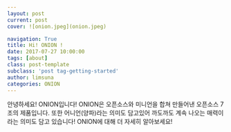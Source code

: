 ```yaml
---
layout: post
current: post
cover: ![onion.jpeg](onion.jpeg)

navigation: True
title: Hi! ONION !
date: 2017-07-27 10:00:00
tags: [about]
class: post-template
subclass: 'post tag-getting-started'
author: limsuna
categories: ONION
---
```


안녕하세요! ONION입니다!
ONION은 오픈소스와 미니언을 합쳐 만들어낸 오픈소스 7조의 제품입니다.
또한 어니언(양파)라는 의미도 담고있어 까도까도 계속 나오는 매력이라는 의미도 담고 있습니다!
ONION에 대해 더 자세히 알아보세요!

